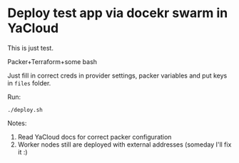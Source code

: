 # Deploy test app via docekr swarm in YaCloud

This is just test.

Packer+Terraform+some bash

Just fill in correct creds in provider settings, packer variables and put keys in  ```files```  folder.

Run:
``````
./deploy.sh 
``````

Notes:

1. Read YaCloud docs for correct packer configuration
2. Worker nodes still are deployed with external addresses (someday I'll fix it :) 
